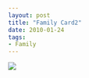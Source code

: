```yaml
---
layout: post
title: "Family Card2"
date: 2010-01-24
tags: 
- Family
---
```





<div class="polaroidcard">
  <img src="https://mahiwedsaniket.github.io/pictures/2.png">
</div>
